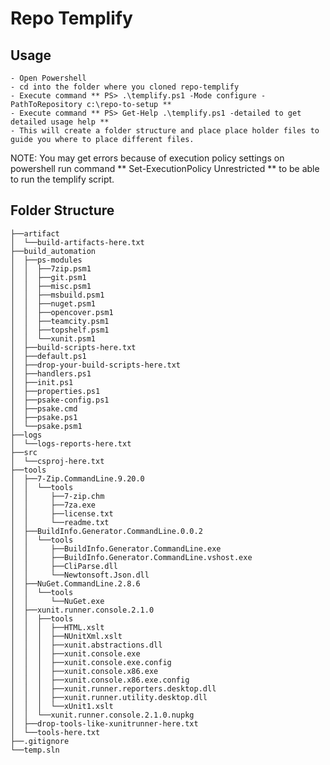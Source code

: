 # Repo Templify

## Usage

	- Open Powershell 
	- cd into the folder where you cloned repo-templify
	- Execute command ** PS> .\templify.ps1 -Mode configure -PathToRepository c:\repo-to-setup **
	- Execute command ** PS> Get-Help .\templify.ps1 -detailed to get detailed usage help **
	- This will create a folder structure and place place holder files to guide you where to place different files.

NOTE: You may get errors because of execution policy settings on powershell run command ** Set-ExecutionPolicy Unrestricted ** to be able to run the templify script.

## Folder Structure

	├──artifact
	│  └──build-artifacts-here.txt
	├──build_automation
	│  ├──ps-modules
	│  │  ├──7zip.psm1
	│  │  ├──git.psm1
	│  │  ├──misc.psm1
	│  │  ├──msbuild.psm1
	│  │  ├──nuget.psm1
	│  │  ├──opencover.psm1
	│  │  ├──teamcity.psm1
	│  │  ├──topshelf.psm1
	│  │  └──xunit.psm1
	│  ├──build-scripts-here.txt
	│  ├──default.ps1
	│  ├──drop-your-build-scripts-here.txt
	│  ├──handlers.ps1
	│  ├──init.ps1
	│  ├──properties.ps1
	│  ├──psake-config.ps1
	│  ├──psake.cmd
	│  ├──psake.ps1
	│  └──psake.psm1
	├──logs
	│  └──logs-reports-here.txt
	├──src
	│  └──csproj-here.txt
	├──tools
	│  ├──7-Zip.CommandLine.9.20.0
	│  │  └──tools
	│  │     ├──7-zip.chm
	│  │     ├──7za.exe
	│  │     ├──license.txt
	│  │     └──readme.txt
	│  ├──BuildInfo.Generator.CommandLine.0.0.2
	│  │  └──tools
	│  │     ├──BuildInfo.Generator.CommandLine.exe
	│  │     ├──BuildInfo.Generator.CommandLine.vshost.exe
	│  │     ├──CliParse.dll
	│  │     └──Newtonsoft.Json.dll
	│  ├──NuGet.CommandLine.2.8.6
	│  │  └──tools
	│  │     └──NuGet.exe
	│  ├──xunit.runner.console.2.1.0
	│  │  ├──tools
	│  │  │  ├──HTML.xslt
	│  │  │  ├──NUnitXml.xslt
	│  │  │  ├──xunit.abstractions.dll
	│  │  │  ├──xunit.console.exe
	│  │  │  ├──xunit.console.exe.config
	│  │  │  ├──xunit.console.x86.exe
	│  │  │  ├──xunit.console.x86.exe.config
	│  │  │  ├──xunit.runner.reporters.desktop.dll
	│  │  │  ├──xunit.runner.utility.desktop.dll
	│  │  │  └──xUnit1.xslt
	│  │  └──xunit.runner.console.2.1.0.nupkg
	│  ├──drop-tools-like-xunitrunner-here.txt
	│  └──tools-here.txt
	├──.gitignore
	└──temp.sln

